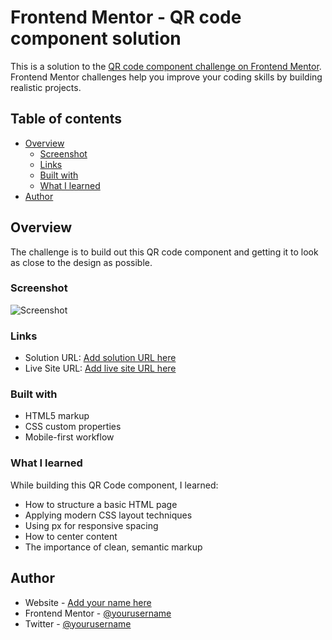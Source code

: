 # Frontend Mentor - QR code component solution

This is a solution to the [QR code component challenge on Frontend Mentor](https://www.frontendmentor.io/challenges/qr-code-component-iux_sIO_H). Frontend Mentor challenges help you improve your coding skills by building realistic projects. 

## Table of contents

- [Overview](#overview)
  - [Screenshot](#screenshot)
  - [Links](#links)
  - [Built with](#built-with)
  - [What I learned](#what-i-learned)
- [Author](#author)



## Overview
The challenge is to build out this QR code component and getting it to look as close to the design as possible.


### Screenshot

![Screenshot](./screenshot.jpg)


### Links

- Solution URL: [Add solution URL here](https://creative-tobi.github.io/QR-CODE/)
- Live Site URL: [Add live site URL here](https://qr-code-clone.netlify.app/)


### Built with

- HTML5 markup
- CSS custom properties
- Mobile-first workflow


### What I learned

While building this QR Code component, I learned:

- How to structure a basic HTML page
- Applying modern CSS layout techniques
- Using px for responsive spacing
- How to center content
- The importance of clean, semantic markup




## Author

- Website - [Add your name here](https://qr-code-clone.netlify.app/)
- Frontend Mentor - [@yourusername](https://www.frontendmentor.io/profile/yourusername)
- Twitter - [@yourusername](https://x.com/aish15294)

